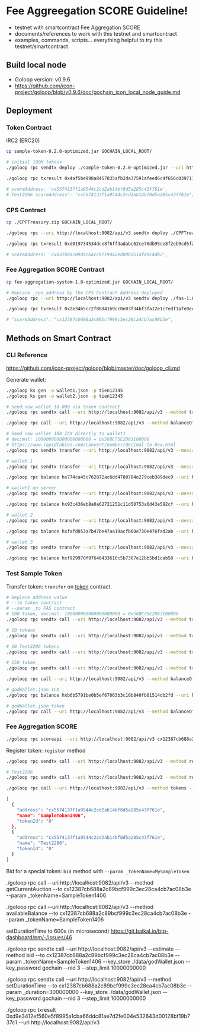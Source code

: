 # Fee Aggreegation SCORE Guideline!

- testnet with smartcontract Fee Aggregation SCORE
- documents/references to work with this testnet and smartcontract
- examples, commands, scripts... everything helpful to try this testnet/smartcontract

## Build local node

- Goloop version: v0.9.6.
- https://github.com/icon-project/goloop/blob/v0.9.6/doc/gochain_icon_local_node_guide.md

## Deployment

### Token Contract

IRC2 (ERC20)

```bash
cp sample-token-0.2.0-optimized.jar GOCHAIN_LOCAL_ROOT/

# initial 100M tokens
./goloop rpc sendtx deploy ./sample-token-0.2.0-optimized.jar --uri http://localhost:9082/api/v3 --key_store ./data/godWallet.json --key_password gochain --nid 3 --step_limit 10000000000 --content_type application/java --param _name=Test2206 --param _symbol=ST2206 --param _decimals=0x12 --param _initialSupply=0x52B7D2DCC80CD2E4000000

./goloop rpc txresult 0x4af5be998a8457835afb2da37591afeed6c4f656c03971156bc5cbc8f9b42132 --uri http://localhost:9082/api/v3

# scoreAddress: 'cx5574137f1a9544c2cd2ab14bf8d5a285c43f761e',
# Test2206 scoreAddress": "cx5574137f1a9544c2cd2ab14bf8d5a285c43f761e",
```

### CPS Contract

```bash
cp ./CPFTreasury.zip GOCHAIN_LOCAL_ROOT/

./goloop rpc --uri http://localhost:9082/api/v3 sendtx deploy ./CPFTreasury.zip --key_store ./data/godWallet.json --key_password gochain --nid 3 --step_limit 13610920001 --content_type application/zip

./goloop rpc txresult 0xd019734534dce8f6ff3adabc62ce70db95ce8f2eb9cd5f297b8266149099156d --uri http://localhost:9082/api/v3

# scoreAddress: 'cx031b8ac09dac6acc9719442ed80bd514fa914db2',
```

### Fee Aggregation SCORE Contract

```bash
cp fee-aggregation-system-1.0-optimized.jar GOCHAIN_LOCAL_ROOT/

# Replace _cps_address by the CPS Contract Address deployed
./goloop rpc --uri http://localhost:9082/api/v3 sendtx deploy ./fas-1.0.4.jar --key_store ./data/godWallet.json --key_password gochain --nid 3 --step_limit 10000000000 --content_type application/java --param _cps_address="cx031b8ac09dac6acc9719442ed80bd514fa914db2"

./goloop rpc txresult 0x2e34b5cc2f80d4169cc0e03f34bf3fa12e1c7edf1afe0ec9c9e1a70ed9c3e604 --uri http://localhost:9082/api/v3

# "scoreAddress": "cx12387cb688a2c89bcf999c3ec28ca4cb7ac08b3e",
```

## Methods on Smart Contract

### CLI Reference

https://github.com/icon-project/goloop/blob/master/doc/goloop_cli.md

Generate wallet:

```bash
./goloop ks gen -o wallet1.json -p tien12345
./goloop ks gen -o wallet2.json -p tien12345

# Send new wallet 10.000 via token contract
./goloop rpc sendtx call --uri http://localhost:9082/api/v3 --method transfer --to cx7f0bcc3fba6303536e2363a94df799aa7ec6c0cf --param _to=hx095973fa66ae5ed5d3164cd3c5116bd2efe52255 --param _value=0x10000 --key_store ./data/godWallet.json --key_password gochain --step_limit 10000000000 --nid 3

./goloop rpc call --uri http://localhost:9082/api/v3 --method balanceOf --to cx7f0bcc3fba6303536e2363a94df799aa7ec6c0cf --param _owner=hx095973fa66ae5ed5d3164cd3c5116bd2efe52255

# Send new wallet 100 ICX directly to wallet1
# decimal: 100000000000000000000 = 0x56BC75E2D63100000
# https://www.rapidtables.com/convert/number/decimal-to-hex.html
./goloop rpc sendtx transfer --uri http://localhost:9082/api/v3 --message "Pay 100 ICX" --to hx774ca45c762872ac6dd4780784e279ceb389dec9 --value 0x56BC75E2D63100000 --key_store ./data/godWallet.json --key_password gochain --step_limit 10000000000 --nid 3

# wallet 1
./goloop rpc sendtx transfer --uri http://localhost:9082/api/v3 --message "Pay 500 ICX" --to hx774ca45c762872ac6dd4780784e279ceb389dec9 --value 0x1B1AE4D6E2EF500000 --key_store ./data/godWallet.json --key_password gochain --step_limit 10000000000 --nid 3

./goloop rpc balance hx774ca45c762872ac6dd4780784e279ceb389dec9 --uri http://localhost:9082/api/v3

# wallet1 on server
./goloop rpc sendtx transfer --uri http://localhost:9082/api/v3 --message "Pay 100.000 ICX" --to hx93c436eb8a0a62721251c11d50753a6d43e592cf --value 0xD3C21BCECCEDA1000000 --key_store ./data/godWallet.json --key_password gochain --step_limit 10000000000 --nid 3

./goloop rpc balance hx93c436eb8a0a62721251c11d50753a6d43e592cf --uri http://localhost:9082/api/v3

# wallet 2
./goloop rpc sendtx transfer --uri http://localhost:9082/api/v3 --message "Pay 500 ICX" --to hxfafd853a7b47be47aa19acfb60e730e476fad2ab --value 0x1B1AE4D6E2EF500000 --key_store ./data/godWallet.json --key_password gochain --step_limit 10000000000 --nid 3

./goloop rpc balance hxfafd853a7b47be47aa19acfb60e730e476fad2ab --uri http://localhost:9082/api/v3

# wallet 3
./goloop rpc sendtx transfer --uri http://localhost:9082/api/v3 --message "Pay 500 ICX" --to hxf929970f97646433610c5b7367e12bb5bd1cab58 --value 0x1B1AE4D6E2EF500000 --key_store ./data/godWallet.json --key_password gochain --step_limit 10000000000 --nid 3

./goloop rpc balance hxf929970f97646433610c5b7367e12bb5bd1cab58 --uri http://localhost:9082/api/v3
```

### Test Sample Token

Transfer token: `transfer` on [token](#tokencontract) contract.

```bash
# Replace address value
# --to token contract
# --param _to FAS contract
# 100 token, decimal: 100000000000000000000 = 0x56BC75E2D63100000
./goloop rpc sendtx call --uri http://localhost:9082/api/v3 --method transfer --to cx5574137f1a9544c2cd2ab14bf8d5a285c43f761e --param _to=cx12387cb688a2c89bcf999c3ec28ca4cb7ac08b3e --param _value=0x56BC75E2D63100000 --key_store ./data/godWallet.json --key_password gochain --step_limit 10000000000 --nid 3

# 10 tokens
./goloop rpc sendtx call --uri http://localhost:9082/api/v3 --method transfer --to cx5574137f1a9544c2cd2ab14bf8d5a285c43f761e --param _to=cx12387cb688a2c89bcf999c3ec28ca4cb7ac08b3e --param _value=0x8AC7230489E80000 --key_store ./data/godWallet.json --key_password gochain --step_limit 10000000000 --nid 3

# 10 Test2206 tokens
./goloop rpc sendtx call --uri http://localhost:9082/api/v3 --method transfer --to cx5574137f1a9544c2cd2ab14bf8d5a285c43f761e --param _to=cx12387cb688a2c89bcf999c3ec28ca4cb7ac08b3e --param _value=0x8AC7230489E80000 --key_store ./data/godWallet.json --key_password gochain --step_limit 10000000000 --nid 3

# 150 token
./goloop rpc sendtx call --uri http://localhost:9082/api/v3 --method transfer --to cx5574137f1a9544c2cd2ab14bf8d5a285c43f761e --param _to=cx12387cb688a2c89bcf999c3ec28ca4cb7ac08b3e --param _value=0x821AB0D4414980000 --key_store ./data/godWallet.json --key_password gochain --step_limit 10000000000 --nid 3

./goloop rpc call --uri http://localhost:9082/api/v3 --method balanceOf --to cx5574137f1a9544c2cd2ab14bf8d5a285c43f761e --param _owner=cx12387cb688a2c89bcf999c3ec28ca4cb7ac08b3e

# godWallet.json ICX
./goloop rpc balance hxb6b5791be0b5ef67063b3c10b840fb81514db2fd --uri http://localhost:9082/api/v3

# godWallet.json token
./goloop rpc call --uri http://localhost:9082/api/v3 --method balanceOf --to cx5574137f1a9544c2cd2ab14bf8d5a285c43f761e --param _owner=hxb6b5791be0b5ef67063b3c10b840fb81514db2fd
```

### Fee Aggregation SCORE

```bash
./goloop rpc scoreapi --uri http://localhost:9082/api/v3 cx12387cb688a2c89bcf999c3ec28ca4cb7ac08b3e
```

Register token: `register` method

```bash
./goloop rpc sendtx call --uri http://localhost:9082/api/v3 --method registerIRC2 --to cx12387cb688a2c89bcf999c3ec28ca4cb7ac08b3e --param _tokenName=SampleToken1406 --param _tokenAddress=cx5574137f1a9544c2cd2ab14bf8d5a285c43f761e --key_store ./data/godWallet.json --key_password gochain --step_limit 10000000000 --nid 3

# Test2206
./goloop rpc sendtx call --uri http://localhost:9082/api/v3 --method registerIRC2 --to cx12387cb688a2c89bcf999c3ec28ca4cb7ac08b3e --param _tokenName=Test2206 --param _tokenAddress=cx5574137f1a9544c2cd2ab14bf8d5a285c43f761e --key_store ./data/godWallet.json --key_password gochain --step_limit 10000000000 --nid 3

./goloop rpc call --uri http://localhost:9082/api/v3 --method tokens --to cx12387cb688a2c89bcf999c3ec28ca4cb7ac08b3e

[
  {
    "address": "cx5574137f1a9544c2cd2ab14bf8d5a285c43f761e",
    "name": "SampleToken1406",
    "tokenId": "0"
  },
  {
    "address": "cx5574137f1a9544c2cd2ab14bf8d5a285c43f761e",
    "name": "Test2206",
    "tokenId": "0"
  }
]
```

Bid for a special token: `bid` method with `--param _tokenName=MySampleToken`

./goloop rpc call --uri http://localhost:9082/api/v3 --method getCurrentAuction --to cx12387cb688a2c89bcf999c3ec28ca4cb7ac08b3e --param _tokenName=SampleToken1406

./goloop rpc call --uri http://localhost:9082/api/v3 --method availableBalance --to cx12387cb688a2c89bcf999c3ec28ca4cb7ac08b3e --param _tokenName=SampleToken1406

setDurationTime to 600s (in microsecond)
https://git.baikal.io/btp-dashboard/pm/-/issues/46

./goloop rpc sendtx call --uri http://localhost:9082/api/v3 --estimate --method bid --to cx12387cb688a2c89bcf999c3ec28ca4cb7ac08b3e --param _tokenName=SampleToken1406 --key_store ./data/godWallet.json --key_password gochain --nid 3 --step_limit 10000000000

./goloop rpc sendtx call --uri http://localhost:9082/api/v3 --method setDurationTime --to cx12387cb688a2c89bcf999c3ec28ca4cb7ac08b3e --param _duration=300000000 --key_store ./data/godWallet.json --key_password gochain --nid 3 --step_limit 10000000000

./goloop rpc txresult 0xd9e3412ef560e5f8995a1cba66ddc81ae7d2fe004e532643d00128bf19b737c1 --uri http://localhost:9082/api/v3
